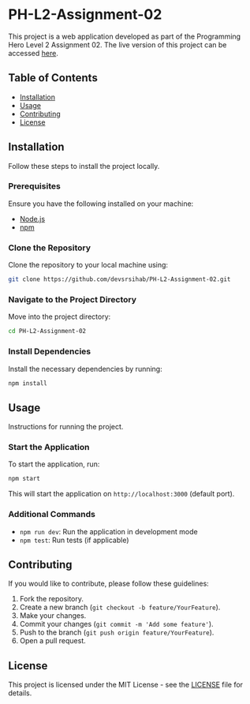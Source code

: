 # PH-L2-Assignment-02

This project is a web application developed as part of the Programming Hero Level 2 Assignment 02. The live version of this project can be accessed [here](https://ph-l2-a2-self.vercel.app).

## Table of Contents

- [Installation](#installation)
- [Usage](#usage)
- [Contributing](#contributing)
- [License](#license)

## Installation

Follow these steps to install the project locally.

### Prerequisites

Ensure you have the following installed on your machine:

- [Node.js](https://nodejs.org/)
- [npm](https://www.npmjs.com/get-npm)

### Clone the Repository

Clone the repository to your local machine using:

```bash
git clone https://github.com/devsrsihab/PH-L2-Assignment-02.git
```

### Navigate to the Project Directory

Move into the project directory:

```bash
cd PH-L2-Assignment-02
```

### Install Dependencies

Install the necessary dependencies by running:

```bash
npm install
```

## Usage

Instructions for running the project.

### Start the Application

To start the application, run:

```bash
npm start
```

This will start the application on `http://localhost:3000` (default port).

### Additional Commands

- `npm run dev`: Run the application in development mode
- `npm test`: Run tests (if applicable)

## Contributing

If you would like to contribute, please follow these guidelines:

1. Fork the repository.
2. Create a new branch (`git checkout -b feature/YourFeature`).
3. Make your changes.
4. Commit your changes (`git commit -m 'Add some feature'`).
5. Push to the branch (`git push origin feature/YourFeature`).
6. Open a pull request.

## License

This project is licensed under the MIT License - see the [LICENSE](LICENSE) file for details.
